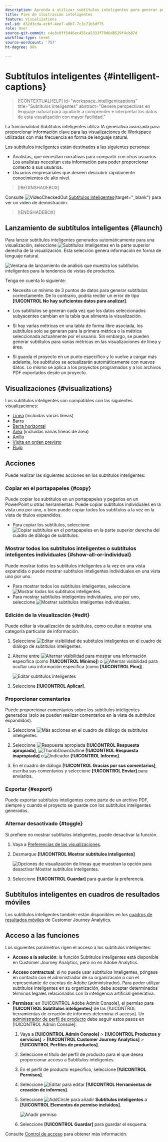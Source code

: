 ```yaml
---
description: Aprenda a utilizar subtítulos inteligentes para generar perspectivas en lenguaje natural y mostrar tendencias dentro de las visualizaciones.
title: Pies de ilustración inteligentes
feature: Visualizations
exl-id: d32d3cda-ecbf-4ee7-a8b7-7c3c71b5df75
role: User
source-git-commit: c4c8c0ff5d46ec455ca5333f79d6d8529f4cb87d
workflow-type: tm+mt
source-wordcount: '757'
ht-degree: 98%

---
```


# Subtítulos inteligentes {#intelligent-captions}

>[!CONTEXTUALHELP]
>id="workspace_intelligentcaptions"
>title="Subtítulos inteligentes"
>abstract="Genere perspectivas en lenguaje natural para ayudarle a comprender e interpretar los datos de esta visualización con mayor facilidad."


La funcionalidad Subtítulos inteligentes utiliza IA generativa avanzada para proporcionar información clave para las visualizaciones de Workspace utilizadas con más frecuencia en forma de lenguaje natural.

Los subtítulos inteligentes están destinados a las siguientes personas:

* Analistas, que necesitan narrativas para compartir con otros usuarios. Los analistas necesitan esta información para poder proporcionar contexto a sus usuarios.
* Usuarios empresariales que deseen descubrir rápidamente conocimientos de alto nivel.

>[!BEGINSHADEBOX]

Consulte ![VideoCheckedOut](/help/assets/icons/VideoCheckedOut.svg) [Subtítulos inteligentes](https://video.tv.adobe.com/v/3443141/?quality=12&learn=on&captions=spa){target="_blank"} para ver un vídeo de demostración.

>[!ENDSHADEBOX]


## Lanzamiento de subtítulos inteligentes {#launch}

Para lanzar subtítulos inteligentes generados automáticamente para una visualización, seleccione ![Subtítulos inteligentes](/help/assets/icons/AI.svg) en la parte superior derecha de la visualización. Esta selección genera información en forma de lenguaje natural.

![Ventana de lanzamiento de análisis que muestra los subtítulos inteligentes para la tendencia de vistas de productos. ](assets/intelligent-captions.gif)


Tenga en cuenta lo siguiente:

* Necesita un mínimo de 3 puntos de datos para generar subtítulos correctamente. De lo contrario, podría recibir un error de tipo **[!UICONTROL No hay suficientes datos para analizar]**.

* Los subtítulos se generan cada vez que los datos seleccionados subyacentes cambian en la tabla que alimenta la visualización.

* Si hay varias métricas en una tabla de forma libre asociada, los subtítulos solo se generan para la primera métrica o la métrica seleccionada actualmente por el usuario. Sin embargo, se pueden generar subtítulos para varias métricas en las visualizaciones de línea y área.

* Si guarda el proyecto en un punto específico y lo vuelve a cargar más adelante, los subtítulos se actualizarán automáticamente con nuevos datos. Lo mismo se aplica a los proyectos programados y a los archivos PDF exportados desde un proyecto.


## Visualizaciones {#visualizations}

Los subtítulos inteligentes son compatibles con las siguientes visualizaciones:

* [Línea](line.md) (incluidas varias líneas)
* [Barra](bar.md)
* [Barra horizontal](horizontal-bar.md)
* [Área](area.md) (incluidas varias líneas de área)
* [Anillo](donut.md)
* [Visita en orden previsto](fallout/fallout-flow.md)
* [Flujo](c-flow/flow.md)

<!--
Here is an example of what intelligent captions could look like:

![Intelligent captions for Line visualization including Seasonality, Min, Max, Spike, and Decline.](assets/captions.png)
-->

## Acciones

Puede realizar las siguientes acciones en los subtítulos inteligentes:

### Copiar en el portapapeles {#copy}

Puede copiar los subtítulos en un portapapeles y pegarlos en un PowerPoint u otras herramientas. Puede copiar subtítulos individuales en la vista uno por uno, o bien puede copiar todos los subtítulos a la vez en la vista de títulos expandidos.

* Para copiar los subtítulos, seleccione ![Copiar subtítulos en el portapapeles](/help/assets/icons/Copy.svg) en la parte superior derecha del cuadro de diálogo de subtítulos.

### Mostrar todos los subtítulos inteligentes o subtítulos inteligentes individuales  {#show-all-or-individual}

Puede mostrar todos los subtítulos inteligentes a la vez en una vista expandida o puede mostrar subtítulos inteligentes individuales en una vista uno por uno. 

* Para mostrar todos los subtítulos inteligentes, seleccione ![Mostrar todos los subtítulos inteligentes](/help/assets/icons/Maximize.svg).
* Para mostrar subtítulos inteligentes individuales, uno por uno, seleccione ![Mostrar subtítulos inteligentes individuales](/help/assets/icons/Minimize.svg).

### Edición de la visualización {#edit}

Puede editar la visualización de subtítulos, como ocultar o mostrar una categoría particular de información.

1. Seleccione ![Editar visibilidad de subtítulos inteligentes](/help/assets/icons/EditInLight.svg) en el cuadro de diálogo de subtítulos inteligentes.

1. Alterne entre ![Alternar visibilidad](/help/assets/icons/Visibility.svg) para mostrar una información específica (como **[!UICONTROL Mínimo]**) o ![Alternar visibilidad](/help/assets/icons/VisibilityOff.svg) para ocultar una información específica (como **[!UICONTROL Pico]**).

   ![Editar subtítulos inteligentes](assets/edit-intelligent-captions.png)

1. Seleccione **[!UICONTROL Aplicar]**.


### Proporcionar comentarios

Puede proporcionar comentarios sobre los subtítulos inteligentes generados (solo se pueden realizar comentarios en la vista de subtítulos expandidos).

1. Seleccione ![Más acciones](/help/assets/icons/More.svg) en el cuadro de diálogo de subtítulos inteligentes.

1. Seleccione ![Respuesta apropiada](/help/assets/icons/ThumbUpOutline.svg) **[!UICONTROL Respuesta apropiada]**, ![ThumbDownOutline](/help/assets/icons/ThumbDownOutline.svg) **[!UICONTROL Respuesta inapropiada]** o ![Indicador](/help/assets/icons/Flag.svg) **[!UICONTROL Informe]**.

1. En el cuadro de diálogo **[!UICONTROL Gracias por sus comentarios]**, escriba sus comentarios y seleccione **[!UICONTROL Enviar]** para enviarlos.

### Exportar {#export}

Puede exportar subtítulos inteligentes como parte de un archivo PDF, siempre y cuando el proyecto se guarde con los subtítulos inteligentes generados.

### Alternar desactivado {#toggle}

Si prefiere no mostrar subtítulos inteligentes, puede desactivar la función.

1. Vaya a [Preferencias de las visualizaciones](/help/analysis-workspace/user-preferences.md#visualizations-preferences).
1. Desmarque **[!UICONTROL Mostrar subtítulos inteligentes]**

   ![Opciones de visualización de líneas que muestran la opción para desactivar Mostrar subtítulos inteligentes.](assets/toggle-captions.png)

1. Seleccione **[!UICONTROL Guardar]** para guardar la preferencia.


## Subtítulos inteligentes en cuadros de resultados móviles

Los subtítulos inteligentes también están disponibles en los [cuadros de resultados móviles](https://experienceleague.adobe.com/es/docs/analytics-platform/using/cja-dashboards/manage-scorecard#captions) de Customer Journey Analytics.

## Acceso a las funciones

Los siguientes parámetros rigen el acceso a los subtítulos inteligentes:

* **Acceso a la solución**: la función Subtítulos inteligentes está disponible en Customer Journey Analytics, pero no en Adobe Analytics.

* **Acceso contractual**: si no puede usar subtítulos inteligentes, póngase en contacto con el administrador de su organización o con el representante de cuentas de Adobe (administrador). Para poder utilizar subtítulos inteligentes en su organización, debe aceptar determinados términos legales relacionados con la inteligencia artificial generativa.

* **Permisos**: en [!UICONTROL Adobe Admin Console], el permiso para **[!UICONTROL Subtítulos inteligentes]** de las [!UICONTROL herramientas de creación de informes determina el acceso]. Un [administrador de perfil de producto](https://helpx.adobe.com/es/enterprise/using/manage-product-profiles.html) debe seguir estos pasos en [!UICONTROL Admin Console]:
   1. Vaya a **[!UICONTROL Admin Console]** > **[!UICONTROL Productos y servicios]** > **[!UICONTROL Customer Journey Analytics]** > **[!UICONTROL Perfiles de productos]**.
   1. Seleccione el título del perfil de producto para el que desea proporcionar acceso a Subtítulos inteligentes.
   1. En el perfil de producto específico, seleccione **[!UICONTROL Permisos]**.
   1. Seleccione ![Editar](/help/assets/icons/Edit.svg) para editar **[!UICONTROL Herramientas de creación de informes]**.
   1. Seleccione ![AddCircle](/help/assets/icons/AddCircle.svg) para añadir **Subtítulos inteligentes** a **[!UICONTROL Elementos de permiso incluidos]**.

      ![Añadir permiso](./assets/intelligent-captions-permissions.png)

   1. Seleccione **[!UICONTROL Guardar]** para guardar el esquema.

Consulte [Control de acceso](/help/technotes/access-control.md#access-control) para obtener más información.
